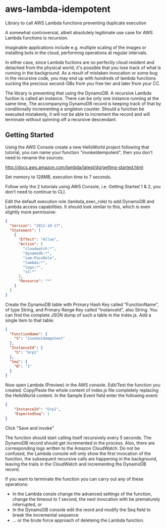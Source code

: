 aws-lambda-idempotent
=====================

Library to call AWS Lambda functions preventing duplicate execution

A somewhat controversial, albeit absolutely legitimate use case for AWS Lambda functions is recursion.

Imaginable applications include e.g. multiple scaling of the images or installing bots in the cloud, performing operations at regular intervals.

In either case, since Lambda fuctions are so perfectly cloud resident and detached from the physical world, it's possible that you lose track of what is running in the background. As a result of mistaken invocation or some bug in the recursive code, you may end up with hundreds of lambda functions sucking the precious second-GBs from you free tier and later from your CC.

The library is preventing that using the DynamoDB. A recursive Lambda fuction is called an instance. There can be only one instance running at the same time, The accompanying DynamoDB record is keeping track of that by conditionally incrementing a singleton counter. Should a function be executed mistakenly, it will not be able to increment the record and will terminate without spinning off a recursive descendant.

Getting Started
---------------

Using the AWS Console create a new HelloWorld project following that tutorial, you can name your function "invokeIdempotent", then you don't need to rename the sources:

http://docs.aws.amazon.com/lambda/latest/dg/getting-started.html

Set memory to 128MB, execution time to 7 seconds.

Follow only the 2 tutorials using AWS Console, i.e. Getting Started 1 & 2, you don't need to continue to CLI.

Edit the default execution role (lambda_exec_role) to add DynamoDB and Lambda access capabilities. It should look similar to this, which is even slightly more permissive:

```json
{
  "Version": "2012-10-17",
  "Statement": [
    {
      "Effect": "Allow",
      "Action": [
        "cloudwatch:*",
        "dynamodb:*",
        "iam:PassRole",
        "lambda:*",
        "logs:*",
        "s3:*"
      ],
      "Resource": "*"
    }
  ]
}
```

Create the DynamoDB table with Primary Hash Key called "FunctionName", of type String, and Primary Range Key called "InstanceId", also String. You can find the complete JSON dump of such a table in the index.js. Add a single item to that table:

```json
{
  "FunctionName": {
    "S": "invokeIdempotent"
  },
  "InstanceId": {
    "S": "Grp1"
  },
  "Seq": {
    "N": "1"
  }
}
```

Now open Lambda (Preview) in the AWS console. Edit/Test the function you created. Copy/Paste the whole content of index.js file completely replacing the HelloWorld content. In the Sample Event field enter the following event:

```json
{
    "InstanceId": "Grp1",
    "ExpectedSeq": 1
}
```
Click "Save and invoke"

The function should start calling itself recursively every 5 seconds. The DynamoDB record should get incremented in the process. Also, there are corresponding logs written to the Amazon CloudWatch. Do not be confused, the Lambda console will only show the first invocation of the function, the subsequent recursive calls are happening in the background, leaving the trails in the CloudWatch and incrementing the DynamoDB record.

If you want to terminate the function you can carry out any of these operations:

<ul>
  <li>In the Lambda consle change the advanced settings of the function, change the timeout to 1 second, the next invocation with be prematurely interrupted, or</li>
  <li>In the DynamoDB console edit the reord and modify the Seq field to break the incremental sequence</li>
  <li>... or the brute force approach of deleteing the Lambda function.</li>
</ul>
